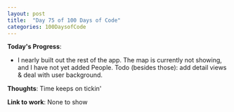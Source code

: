 ```yaml
---
layout: post
title:  "Day 75 of 100 Days of Code"
categories: 100DaysofCode
---
```

**Today's Progress**:
+ I nearly built out the rest of the app. The map is currently not showing, and I have not yet added People. Todo (besides those): add detail views & deal with user background.

**Thoughts**:   Time keeps on tickin' 

**Link to work**: None to show
